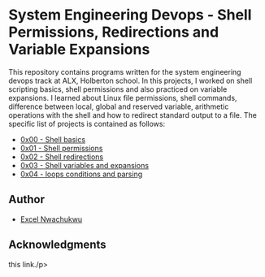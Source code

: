 <h1>System Engineering Devops - Shell Permissions, Redirections and Variable Expansions</h1>
</break>

<p>This repository contains programs written for the system engineering devops track at ALX, Holberton school. In this projects, I worked on shell scripting basics, shell permissions and also practiced on variable expansions. I learned about Linux file permissions, shell commands, difference between local, global and reserved variable, arithmetic operations with the shell and how to redirect standard output to a file. The specific list of projects is contained as follows:</p>
</break>

<ul>
  <li><a href="https://github.com/trillionclues/alx-system_engineering-devops/tree/main/0x00-shell_basics">0x00 - Shell basics</a></li>
  <li><a href="https://github.com/trillionclues/alx-system_engineering-devops/tree/main/0x01-shell_permissions">0x01 - Shell permissions</a></li>
  <li><a href="https://github.com/trillionclues/alx-system_engineering-devops/tree/main/0x02-shell_redirections">0x02 - Shell redirections</a></li>
  <li><a href="https://github.com/trillionclues/alx-system_engineering-devops/tree/main/0x03-shell_variables_expansions">0x03 - Shell variables and expansions</a></li>
  <li><a href="https://github.com/trillionclues/alx-system_engineering-devops/tree/main/0x04-loops_conditions_and_parsing">0x04 - loops conditions and parsing</a></li>
</ul>
</break>

<h2>Author</h2>
<ul>
  <li><a href="github.com/trillionclues">Excel Nwachukwu</a></li>
</ul>
</break>

<h2>Acknowledgments</h2>
<p><All the projects contained in this repository was completed as part of the curriculum for ALX, Holberton School, Cohot 5, 2022. ALX, Holberton School is a campus-based full-stack software engineering program that prepares students for careers in the tech industry using project-based peer learning. For more information, visit <a href="https://www.holbertonschool.com/">this link.</a>/p>
